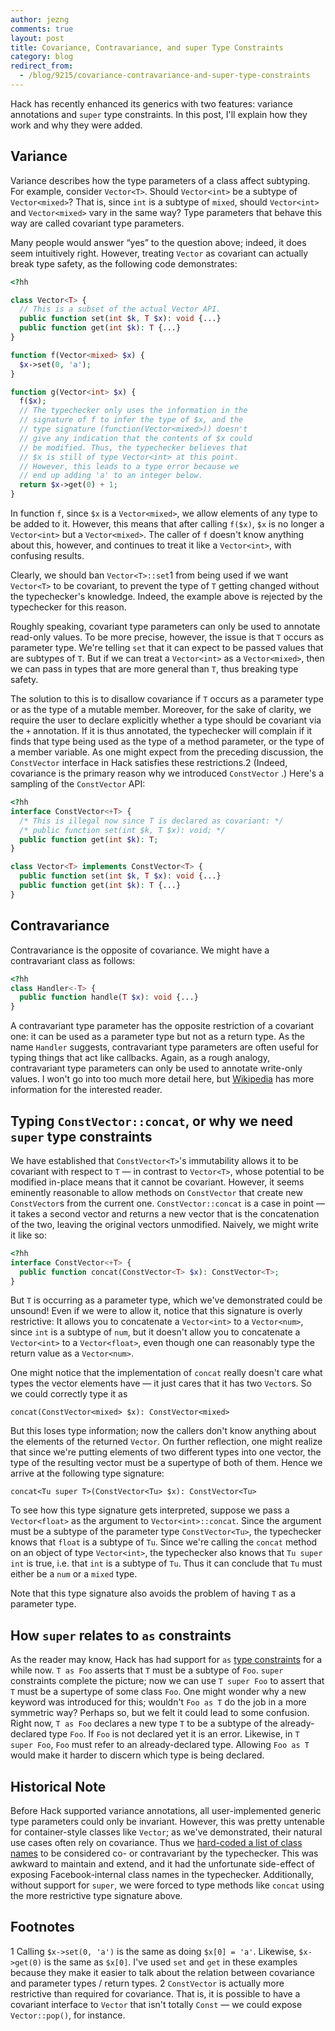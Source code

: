 ```yaml
---
author: jezng
comments: true
layout: post
title: Covariance, Contravariance, and super Type Constraints
category: blog
redirect_from:
  - /blog/9215/covariance-contravariance-and-super-type-constraints
---
```


Hack has recently enhanced its generics with two features: variance annotations and `super` type constraints. In this post, I'll explain how they work and why they were added.


## Variance


Variance describes how the type parameters of a class affect subtyping. For example, consider `Vector<T>`. Should `Vector<int>` be a subtype of `Vector<mixed>`? That is, since `int` is a subtype of `mixed`, should `Vector<int>` and `Vector<mixed>` vary in the same way? Type parameters that behave this way are called covariant type parameters.

Many people would answer “yes” to the question above; indeed, it does seem intuitively right. However, treating `Vector` as covariant can actually break type safety, as the following code demonstrates:

```php
<?hh

class Vector<T> {
  // This is a subset of the actual Vector API.
  public function set(int $k, T $x): void {...}
  public function get(int $k): T {...}
}

function f(Vector<mixed> $x) {
  $x->set(0, 'a');
}

function g(Vector<int> $x) {
  f($x);
  // The typechecker only uses the information in the
  // signature of f to infer the type of $x, and the
  // type signature (function(Vector<mixed>)) doesn't
  // give any indication that the contents of $x could
  // be modified. Thus, the typechecker believes that
  // $x is still of type Vector<int> at this point.
  // However, this leads to a type error because we
  // end up adding 'a' to an integer below.
  return $x->get(0) + 1;
}
```

In function `f`, since `$x` is a `Vector<mixed>`, we allow elements of any type to be added to it. However, this means that after calling `f($x)`, `$x` is no longer a `Vector<int>` but a `Vector<mixed>`. The caller of `f` doesn't know anything about this, however, and continues to treat it like a `Vector<int>`, with confusing results.

Clearly, we should ban `Vector<T>::set`1 from being used if we want `Vector<T>` to be covariant, to prevent the type of `T` getting changed without the typechecker's knowledge. Indeed, the example above is rejected by the typechecker for this reason.

Roughly speaking, covariant type parameters can only be used to annotate read-only values. To be more precise, however, the issue is that `T` occurs as parameter type. We're telling `set` that it can expect to be passed values that are subtypes of `T`. But if we can treat a `Vector<int>` as a `Vector<mixed>`, then we can pass in types that are more general than `T`, thus breaking type safety.

The solution to this is to disallow covariance if `T` occurs as a parameter type or as the type of a mutable member. Moreover, for the sake of clarity, we require the user to declare explicitly whether a type should be covariant via the `+` annotation. If it is thus annotated, the typechecker will complain if it finds that type being used as the type of a method parameter, or the type of a member variable. As one might expect from the preceding discussion, the `ConstVector` interface in Hack satisfies these restrictions.2 (Indeed, covariance is the primary reason why we introduced `ConstVector` .) Here's a sampling of the `ConstVector` API:


```php
<?hh
interface ConstVector<+T> {
  /* This is illegal now since T is declared as covariant: */
  /* public function set(int $k, T $x): void; */
  public function get(int $k): T;
}

class Vector<T> implements ConstVector<T> {
  public function set(int $k, T $x): void {...}
  public function get(int $k): T {...}
}
```




## Contravariance


Contravariance is the opposite of covariance. We might have a contravariant class as follows:


```php
<?hh
class Handler<-T> {
  public function handle(T $x): void {...}
}
```

A contravariant type parameter has the opposite restriction of a covariant one: it can be used as a parameter type but not as a return type. As the name `Handler` suggests, contravariant type parameters are often useful for typing things that act like callbacks. Again, as a rough analogy, contravariant type parameters can only be used to annotate write-only values. I won't go into too much more detail here, but [Wikipedia](http://en.wikipedia.org/wiki/Covariance_and_contravariance_%28computer_science%29) has more information for the interested reader.


## Typing `ConstVector::concat`, or why we need `super` type constraints


We have established that `ConstVector<T>`'s immutability allows it to be covariant with respect to `T` — in contrast to `Vector<T>`, whose potential to be modified in-place means that it cannot be covariant. However, it seems eminently reasonable to allow methods on `ConstVector` that create new `ConstVector`s from the current one. `ConstVector::concat` is a case in point — it takes a second vector and returns a new vector that is the concatenation of the two, leaving the original vectors unmodified. Naively, we might write it like so:

```php
<?hh
interface ConstVector<+T> {
  public function concat(ConstVector<T> $x): ConstVector<T>;
}
```

But `T` is occurring as a parameter type, which we've demonstrated could be unsound! Even if we were to allow it, notice that this signature is overly restrictive: It allows you to concatenate a `Vector<int>` to a `Vector<num>`, since `int` is a subtype of `num`, but it doesn't allow you to concatenate a `Vector<int>` to a `Vector<float>`, even though one can reasonably type the return value as a `Vector<num>`.

One might notice that the implementation of `concat` really doesn't care what types the vector elements have — it just cares that it has two `Vector`s. So we could correctly type it as


    concat(ConstVector<mixed> $x): ConstVector<mixed>


But this loses type information; now the callers don't know anything about the elements of the returned `Vector`. On further reflection, one might realize that since we're putting elements of two different types into one vector, the type of the resulting vector must be a supertype of both of them. Hence we arrive at the following type signature:


    concat<Tu super T>(ConstVector<Tu> $x): ConstVector<Tu>


To see how this type signature gets interpreted, suppose we pass a `Vector<float>` as the argument to `Vector<int>::concat`. Since the argument must be a subtype of the parameter type `ConstVector<Tu>`, the typechecker knows that `float` is a subtype of `Tu`. Since we're calling the `concat` method on an object of type `Vector<int>`, the typechecker also knows that `Tu super int` is true, i.e. that `int` is a subtype of `Tu`. Thus it can conclude that `Tu` must either be a `num` or a `mixed` type.

Note that this type signature also avoids the problem of having `T` as a parameter type.


## How `super` relates to `as` constraints


As the reader may know, Hack has had support for `as` [type constraints](http://docs.hhvm.com/manual/en/hack.generics.constraints.php) for a while now. `T as Foo` asserts that `T` must be a subtype of `Foo`. `super` constraints complete the picture; now we can use `T super Foo` to assert that `T` must be a supertype of some class `Foo`. One might wonder why a new keyword was introduced for this; wouldn't `Foo as T` do the job in a more symmetric way? Perhaps so, but we felt it could lead to some confusion. Right now, `T as Foo` declares a new type `T` to be a subtype of the already-declared type `Foo`. If `Foo` is not declared yet it is an error. Likewise, in `T super Foo`, `Foo` must refer to an already-declared type. Allowing `Foo as T` would make it harder to discern which type is being declared.


## Historical Note


Before Hack supported variance annotations, all user-implemented generic type parameters could only be invariant. However, this was pretty untenable for container-style classes like `Vector`; as we've demonstrated, their natural use cases often rely on covariance. Thus we [hard-coded a list of class names](https://github.com/facebook/hhvm/blob/3b4b031d4aa1e8fbbd4d227d9684cf3833c0d954/hphp/hack/src/typing/typing_subtype.ml#L173) to be considered co- or contravariant by the typechecker. This was awkward to maintain and extend, and it had the unfortunate side-effect of exposing Facebook-internal class names in the typechecker. Additionally, without support for `super`, we were forced to type methods like `concat` using the more restrictive type signature above.


## Footnotes


1 Calling `$x->set(0, 'a')` is the same as doing `$x[0] = 'a'`. Likewise, `$x->get(0)` is the same as `$x[0]`. I've used `set` and `get` in these examples because they make it easier to talk about the relation between covariance and parameter types / return types.
2 `ConstVector` is actually more restrictive than required for covariance. That is, it is possible to have a covariant interface to `Vector` that isn't totally `Const` — we could expose `Vector::pop()`, for instance.
